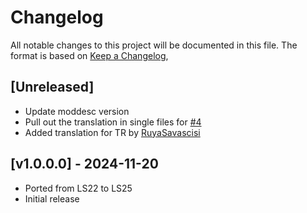 # Changelog

All notable changes to this project will be documented in this file.
The format is based on [Keep a Changelog](https://keepachangelog.com/en/1.0.0/),

## [Unreleased]
- Update moddesc version
- Pull out the translation in single files for [#4](https://github.com/Peppie84/FS25_ExtendedLeasing/issues/4)
- Added translation for TR by [RuyaSavascisi](https://github.com/RuyaSavascisi)

## [v1.0.0.0] - 2024-11-20
- Ported from LS22 to LS25
- Initial release